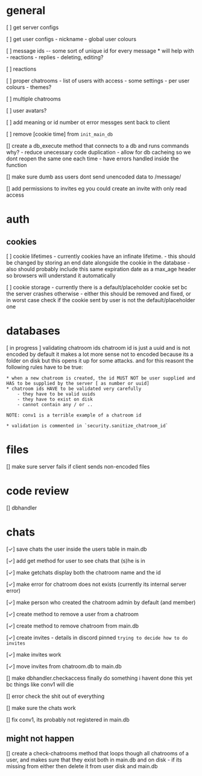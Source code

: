 general
=======
[ ] get server configs

[ ] get user configs
    - nickname
    - global user colours

[ ] message ids -- some sort of unique id for every message
    * will help with
    - reactions
    - replies
    - deleting, editing?


[ ] reactions

[ ] proper chatrooms
    - list of users with access
    - some settings
    - per user colours
    - themes?

[ ] multiple chatrooms

[ ] user avatars?

[ ] add meaning or id number ot error messges sent back to client

[ ] remove [cookie time] from `init_main_db`


[] create a db_execute method that connects to a db and runs commands
    why?
    - reduce unecessary code duplication
    - allow for db cacheing so we dont reopen the same one each time
    - have errors handled inside the function



[] make sure dumb ass users dont send unencoded data to /message/


[] add permissions to invites
     eg you could create an invite with only read access



auth
====

cookies
-------

[ ] cookie lifetimes
        - currently cookies have an infinate lifetime.
        - this should be changed by storing an end date alongside the cookie in the database
        - also should probably include this same expiration date as a max_age header so browsers will understand it automatically

[ ] cookie storage
        - currently there is a default/placeholder cookie set bc the server crashes otherwise
        - either this should be removed and fixed, or in worst case check if the cookie sent by user is not the default/placeholder one



databases
=========
[ in progress ] validating chatroom ids
    chatroom id is just a uuid and is not encoded by default
    it makes a lot more sense not to encoded because its a folder on disk
    but this opens it up for some attacks. and for this reasont the following rules have to be true:

    * when a new chatroom is created, the id MUST NOT be user supplied and HAS to be supplied by the server [ as number or uuid]
    * chatroom ids HAVE to be validated very carefully
        - they have to be valid uuids
        - they have to exist on disk
        - cannot contain any / or ..

    NOTE: conv1 is a terrible example of a chatroom id

    * validation is commented in `security.sanitize_chatroom_id`


files
=====
[] make sure server fails if client sends non-encoded files






code review
===========
[] dbhandler



chats
=====
[✓] save chats the user inside the users table in main.db

[✓] add get method for user to see chats that (s)he is in

[✓] make getchats display both the chatroom name and the id

[✓] make error for chatroom does not exists (currently its internal server error)

[✓] make person who created the chatroom admin by default (and member)

[✓] create method to remove a user from a chatroom 

[✓] create method to remove chatroom from main.db

[✓] create invites
    - details in discord pinned `trying to decide how to do invites`

[✓] make invites work

[✓] move invites from chatroom.db to main.db

[] make dbhandler.checkaccess finally do something
    i havent done this yet bc things like conv1 will die

[] error check the shit out of everything

[] make sure the chats work

[] fix conv1, its probably not registered in main.db



might not happen
----------------
[] create a check-chatrooms method that loops though all chatrooms of a user, and makes sure that they exist both in main.db and on disk
    - if its missing from either then delete it from user disk and main.db

